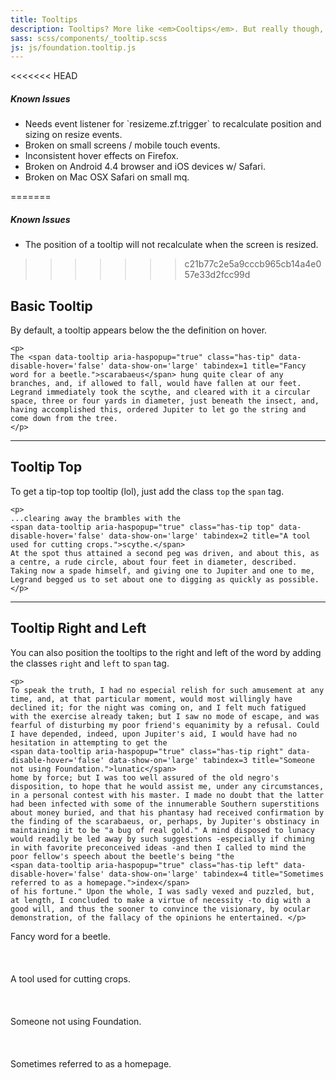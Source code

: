 ```yaml
---
title: Tooltips
description: Tooltips? More like <em>Cooltips</em>. But really though, tooltips are nifty for displaying extended information for a term or action on a page.
sass: scss/components/_tooltip.scss
js: js/foundation.tooltip.js
---
```


<<<<<<< HEAD

<div class="alert callout">
  <h5>Known Issues</h5>
  <ul>
    <li>Needs event listener for `resizeme.zf.trigger` to recalculate position and sizing on resize events.</li>
    <li>Broken on small screens / mobile touch events.</li>
    <li>Inconsistent hover effects on Firefox.</li>
    <li>Broken on Android 4.4 browser and iOS devices w/ Safari.</li>
    <li>Broken on Mac OSX Safari on small mq.</li>

  </ul>
</div>



=======
<div class="callout alert">
  <h5>Known Issues</h5>
  <ul>
    <li>The position of a tooltip will not recalculate when the screen is resized.</li>
  </ul>
</div>

>>>>>>> c21b77c2e5a9cccb965cb14a4e057e33d2fcc99d
## Basic Tooltip
By default, a tooltip appears below the the definition on hover.

```html_example
<p>
The <span data-tooltip aria-haspopup="true" class="has-tip" data-disable-hover='false' data-show-on='large' tabindex=1 title="Fancy word for a beetle.">scarabaeus</span> hung quite clear of any branches, and, if allowed to fall, would have fallen at our feet. Legrand immediately took the scythe, and cleared with it a circular space, three or four yards in diameter, just beneath the insect, and, having accomplished this, ordered Jupiter to let go the string and come down from the tree.
</p>
```

---

## Tooltip Top
To get a tip-top top tooltip (lol), just add the class <code>top</code> the <code>span</code> tag.

```html_example
<p>
...clearing away the brambles with the
<span data-tooltip aria-haspopup="true" class="has-tip top" data-disable-hover='false' data-show-on='large' tabindex=2 title="A tool used for cutting crops.">scythe.</span>
At the spot thus attained a second peg was driven, and about this, as a centre, a rude circle, about four feet in diameter, described. Taking now a spade himself, and giving one to Jupiter and one to me, Legrand begged us to set about one to digging as quickly as possible.
</p>
```

---

## Tooltip Right and Left
You can also position the tooltips to the right and left of the word by adding the classes <code>right</code> and <code>left</code> to <code>span</code> tag.

```html_example
<p>
To speak the truth, I had no especial relish for such amusement at any time, and, at that particular moment, would most willingly have declined it; for the night was coming on, and I felt much fatigued with the exercise already taken; but I saw no mode of escape, and was fearful of disturbing my poor friend's equanimity by a refusal. Could I have depended, indeed, upon Jupiter's aid, I would have had no hesitation in attempting to get the
<span data-tooltip aria-haspopup="true" class="has-tip right" data-disable-hover='false' data-show-on='large' tabindex=3 title="Someone not using Foundation.">lunatic</span>
home by force; but I was too well assured of the old negro's disposition, to hope that he would assist me, under any circumstances, in a personal contest with his master. I made no doubt that the latter had been infected with some of the innumerable Southern superstitions about money buried, and that his phantasy had received confirmation by the finding of the scarabaeus, or, perhaps, by Jupiter's obstinacy in maintaining it to be "a bug of real gold." A mind disposed to lunacy would readily be led away by such suggestions -especially if chiming in with favorite preconceived ideas -and then I called to mind the poor fellow's speech about the beetle's being "the
<span data-tooltip aria-haspopup="true" class="has-tip left" data-disable-hover='false' data-show-on='large' tabindex=4 title="Sometimes referred to as a homepage.">index</span>
of his fortune." Upon the whole, I was sadly vexed and puzzled, but, at length, I concluded to make a virtue of necessity -to dig with a good will, and thus the sooner to convince the visionary, by ocular demonstration, of the fallacy of the opinions he entertained. </p>
```

<div class="tooltip">Fancy word for a beetle.</div>
<br/>
<br/>
<br/>
<div class="tooltip top">A tool used for cutting crops.</div>
<br/>
<br/>
<br/>
<div class="tooltip right">Someone not using Foundation.</div>
<br/>
<br/>
<br/>
<div class="tooltip left">Sometimes referred to as a homepage.</div>

